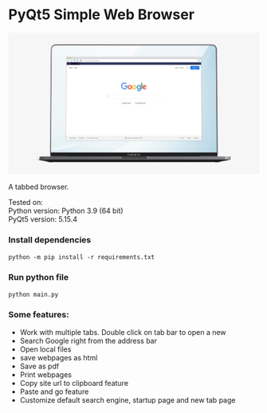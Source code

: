 # PyQt5 Simple Web Browser

![Screenshot](./browser_screenshot.jpg)

A tabbed browser.

Tested on:  
Python version: Python 3.9 (64 bit)  
PyQt5 version: 5.15.4

### Install dependencies</h3>


```
python -m pip install -r requirements.txt
```

### Run python file

```
python main.py
```

### Some features:

- Work with multiple tabs. Double click on tab bar to open a new
- Search Google right from the address bar
- Open local files
- save webpages as html
- Save as pdf
- Print webpages
- Copy site url to clipboard feature
- Paste and go feature
- Customize default search engine, startup page and new tab page
